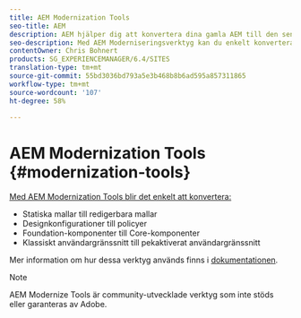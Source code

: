 ```yaml
---
title: AEM Modernization Tools
seo-title: AEM
description: AEM hjälper dig att konvertera dina gamla AEM till den senaste tekniken
seo-description: Med AEM Moderniseringsverktyg kan du enkelt konvertera dina gamla AEM till den senaste tekniken
contentOwner: Chris Bohnert
products: SG_EXPERIENCEMANAGER/6.4/SITES
translation-type: tm+mt
source-git-commit: 55bd3036bd793a5e3b468b8b6ad595a857311865
workflow-type: tm+mt
source-wordcount: '107'
ht-degree: 58%

---
```



# AEM Modernization Tools {#modernization-tools}

[Med AEM Modernization Tools blir det enkelt att konvertera:](http://opensource.adobe.com/aem-modernize-tools/)

* [](page-templates-static.md)Statiska mallar till redigerbara mallar[](page-templates-editable.md)
* [](page-templates-static.md)Designkonfigurationer till policyer[](page-templates-editable.md)
* [](/help/sites-authoring/default-components-foundation.md)Foundation-komponenter till Core-komponenter[](https://docs.adobe.com/content/help/en/experience-manager-core-components/using/introduction.html)
* [](website.md)Klassiskt användargränssnitt till pekaktiverat användargränssnitt [](touch-ui-concepts.md)

Mer information om hur dessa verktyg används finns i [dokumentationen](http://opensource.adobe.com/aem-modernize-tools/).

>[!NOTE]
>
>AEM Modernize Tools är community-utvecklade verktyg som inte stöds eller garanteras av Adobe.